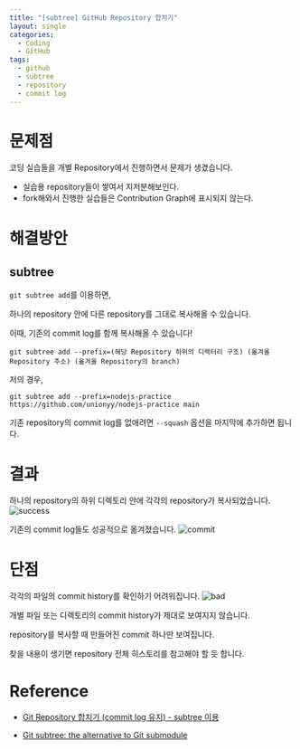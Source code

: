 ```yaml
---
title: "[subtree] GitHub Repository 합치기"
layout: single
categories:
  - Coding
  - GitHub
tags:
  - github
  - subtree
  - repository
  - commit log
---
```

# 문제점
코딩 실습들을 개별 Repository에서 진행하면서 문제가 생겼습니다.
* 실습용 repository들이 쌓여서 지저분해보인다.
* fork해와서 진행한 실습들은 Contribution Graph에 표시되지 않는다.

# 해결방안
## subtree
`git subtree add`를 이용하면,

하나의 repository 안에 다른 repository를 그대로 복사해올 수 있습니다.

이때, 기존의 commit log를 함께 복사해올 수 있습니다!

```git
git subtree add --prefix=(해당 Repository 하위의 디렉터리 구조) (옮겨올 Repository 주소) (옮겨올 Repository의 branch) 
```

저의 경우,

```git
git subtree add --prefix=nodejs-practice https://github.com/unionyy/nodejs-practice main
```

기존 repository의 commit log를 없애려면 `--squash` 옵션을 마지막에 추가하면 됩니다.

# 결과
하나의 repository의 하위 디렉토리 안에 각각의 repository가 복사되었습니다.
![success](https://blog.uniony.me/assets/post-images/subtree0.PNG)

기존의 commit log들도 성공적으로 옮겨졌습니다.
![commit](https://blog.uniony.me/assets/post-images/subtree1.PNG)

# 단점
각각의 파일의 commit history를 확인하기 어려워집니다.
![bad](https://blog.uniony.me/assets/post-images/subtree2.PNG)

개별 파일 또는 디렉토리의 commit history가 제대로 보여지지 않습니다.

repository를 복사할 때 만들어진 commit 하나만 보여집니다.

찾을 내용이 생기면 repository 전체 히스토리를 참고해야 할 듯 합니다.

# Reference
* [Git Repository 합치기 (commit log 유지) - subtree 이용](http://yeoseon.kr/git-repository-habcigi-commit-log-yuji-subtree-iyong/)


* [Git subtree: the alternative to Git submodule](https://www.atlassian.com/git/tutorials/git-subtree)